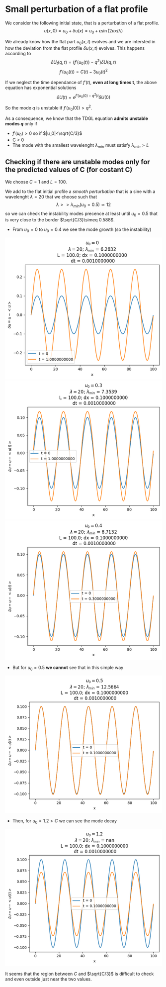 # Small perturbation of a flat profile

We consider the following initial state, that is a perturbation of a flat profile.
$$u(x,0) = u_0 + \delta u(x) = u_0 + \epsilon \sin{(2\pi x/\lambda)}$$

We already know how the flat part $u_0(x,t)$ evolves and we are intersted in how the deviation from the flat profile $\delta u(x,t)$ evolves.
This happens according to
$$\delta U_t(q,t) = (f'(u_0(t))-q^2)\delta U(q,t)$$
$$f'(u_0(t)) = C(t) - 3u_0(t)^2$$

If we neglect the time dependance of $f'(t)$, **even at long times t**, the above equation has exponential solutions 
$$\delta U(t) = e^{f'(u_0(0)-q^2)t}\delta U(0)$$


So the mode $q$ is unstable if $f'(u_0(0)) > q^2$.


As a consequence, we know that the TDGL equation **admits unstable modes $q$** only if
- $f'(u_0) > 0$ so if $|u_0|<\sqrt{C/3}$
- C > 0
- The mode with the smallest wavelenght $\lambda_{min}$ must satisfy $\lambda_{min} > L$


## Checking if there are unstable modes only for the predicted values of C (for costant C)

We choose $C = 1$ and $L = 100$.

We add to the flat initial profile a _smooth perturbation_ that is a sine with a wavelenght $\lambda = 20$ that we choose such that 
$$\lambda >> \lambda_{min}(u_0 = 0.5) \simeq 12$$ 
so we can check the instability modes precence at least until $u_0 = 0.5$ that is very close to the border $\sqrt{C/3}\simeq 0.588$.

- From $u_0 = 0$ to $u_0 = 0.4$ we see the mode growth (so the instability)

![u_0=0](../Plots/mode%20growth/u0%20=%200.png?raw=true)
![u_0=0.3](../Plots/mode%20growth/u0%20=%200.3.png?raw=true)
![u_0=0.4](../Plots/mode%20growth/u0%20=%200.4.png?raw=true)


- But for $u_0 = 0.5$ **we cannot** see that in this simple way

![u_0=0.5](../Plots/mode%20growth/u0%20=%200.5.png?raw=true)

- Then, for $u_0 = 1.2 > C$ we can see the mode decay

![u_0=1.2](../Plots/mode%20growth/u0%20=%201.2.png?raw=true)


It seems that the region between $C$ and $\sqrt{C/3}$ is difficult to check and even outside just near the two values.